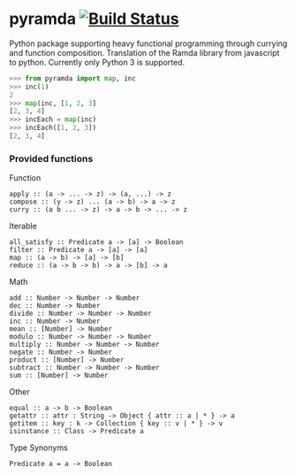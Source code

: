 # pyramda [![Build Status](https://travis-ci.org/jackfirth/pyramda.svg?branch=master)](https://travis-ci.org/jackfirth/pyramda)
Python package supporting heavy functional programming through currying and function composition. Translation of the Ramda library from javascript to python. Currently only Python 3 is supported.

```python
>>> from pyramda import map, inc
>>> inc(1)
2
>>> map(inc, [1, 2, 3]
[2, 3, 4]
>>> incEach = map(inc)
>>> incEach([1, 2, 3])
[2, 3, 4]
```

### Provided functions

Function

```
apply :: (a -> ... -> z) -> (a, ...) -> z
compose :: (y -> z) ... (a -> b) -> a -> z
curry :: (a b ... -> z) -> a -> b -> ... -> z
```

Iterable

```
all_satisfy :: Predicate a -> [a] -> Boolean
filter :: Predicate a -> [a] -> [a]
map :: (a -> b) -> [a] -> [b]
reduce :: (a -> b -> b) -> a -> [b] -> a
```

Math

```
add :: Number -> Number -> Number
dec :: Number -> Number
divide :: Number -> Number -> Number
inc :: Number -> Number
mean :: [Number] -> Number
modulo :: Number -> Number -> Number
multiply :: Number -> Number -> Number
negate :: Number -> Number
product :: [Number] -> Number
subtract :: Number -> Number -> Number
sum :: [Number] -> Number
```

Other

```
equal :: a -> b -> Boolean
getattr :: attr : String -> Object { attr :: a | * } -> a
getitem :: key : k -> Collection { key :: v | * } -> v
isinstance :: Class -> Predicate a
```

Type Synonyms

```
Predicate a = a -> Boolean
```
